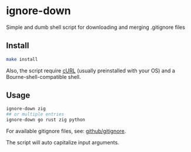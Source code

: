 # ignore-down

Simple and dumb shell script for downloading and merging .gitignore files

## Install

```bash
make install
```

Also, the script require [cURL](https://curl.se/) (usually preinstalled with your OS) and a Bourne-shell-compatible shell.

## Usage

```bash
ignore-down zig
## or multiple entries
ignore-down go rust zig python
```

For available gitignore files, see: [github/gitignore](https://github.com/github/gitignore).

The script will auto capitalize input arguments.
